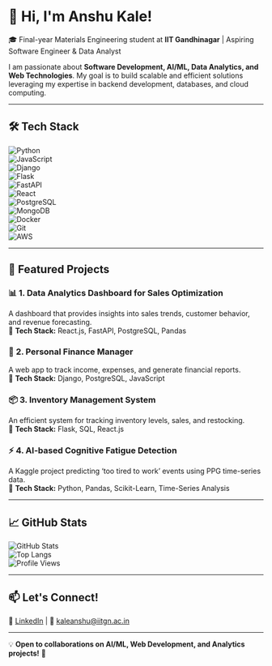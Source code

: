 # 👋 Hi, I'm Anshu Kale!  
🎓 Final-year Materials Engineering student at **IIT Gandhinagar** | Aspiring Software Engineer & Data Analyst  

I am passionate about **Software Development, AI/ML, Data Analytics, and Web Technologies**. My goal is to build scalable and efficient solutions leveraging my expertise in backend development, databases, and cloud computing.  

---

## 🛠️ Tech Stack  
![Python](https://img.shields.io/badge/Python-3776AB?style=for-the-badge&logo=python&logoColor=white)  
![JavaScript](https://img.shields.io/badge/JavaScript-F7DF1E?style=for-the-badge&logo=javascript&logoColor=black)  
![Django](https://img.shields.io/badge/Django-092E20?style=for-the-badge&logo=django&logoColor=white)  
![Flask](https://img.shields.io/badge/Flask-000000?style=for-the-badge&logo=flask&logoColor=white)  
![FastAPI](https://img.shields.io/badge/FastAPI-009688?style=for-the-badge&logo=fastapi&logoColor=white)  
![React](https://img.shields.io/badge/React-20232A?style=for-the-badge&logo=react&logoColor=61DAFB)  
![PostgreSQL](https://img.shields.io/badge/PostgreSQL-316192?style=for-the-badge&logo=postgresql&logoColor=white)  
![MongoDB](https://img.shields.io/badge/MongoDB-47A248?style=for-the-badge&logo=mongodb&logoColor=white)  
![Docker](https://img.shields.io/badge/Docker-2496ED?style=for-the-badge&logo=docker&logoColor=white)  
![Git](https://img.shields.io/badge/Git-F05032?style=for-the-badge&logo=git&logoColor=white)  
![AWS](https://img.shields.io/badge/AWS-232F3E?style=for-the-badge&logo=amazon-aws&logoColor=white)  

---

## 🚀 Featured Projects  
### 📊 **1. Data Analytics Dashboard for Sales Optimization**  
A dashboard that provides insights into sales trends, customer behavior, and revenue forecasting.  
🔹 **Tech Stack:** React.js, FastAPI, PostgreSQL, Pandas

### 🏦 **2. Personal Finance Manager**  
A web app to track income, expenses, and generate financial reports.  
🔹 **Tech Stack:** Django, PostgreSQL, JavaScript

### 📦 **3. Inventory Management System**  
An efficient system for tracking inventory levels, sales, and restocking.  
🔹 **Tech Stack:** Flask, SQL, React.js

### ⚡ **4. AI-based Cognitive Fatigue Detection**  
A Kaggle project predicting ‘too tired to work’ events using PPG time-series data.  
🔹 **Tech Stack:** Python, Pandas, Scikit-Learn, Time-Series Analysis

---

## 📈 GitHub Stats  
![GitHub Stats](https://github-readme-stats.vercel.app/api?username=CPPSorcerer&show_icons=true&theme=radical)  
![Top Langs](https://github-readme-stats.vercel.app/api/top-langs/?username=CPPSorcerer&layout=compact)  
![Profile Views](https://komarev.com/ghpvc/?username=CPPSorcerer&color=blue) 

---

## 📫 Let's Connect!  
🔗 [LinkedIn](https://www.linkedin.com/in/anshu-kale/) | 📧 kaleanshu@iitgn.ac.in

---

💡 **Open to collaborations on AI/ML, Web Development, and Analytics projects!** 🚀  
